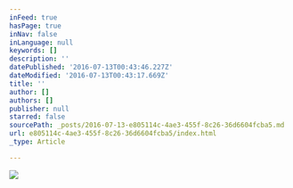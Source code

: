 ```yaml
---
inFeed: true
hasPage: true
inNav: false
inLanguage: null
keywords: []
description: ''
datePublished: '2016-07-13T00:43:46.227Z'
dateModified: '2016-07-13T00:43:17.669Z'
title: ''
author: []
authors: []
publisher: null
starred: false
sourcePath: _posts/2016-07-13-e805114c-4ae3-455f-8c26-36d6604fcba5.md
url: e805114c-4ae3-455f-8c26-36d6604fcba5/index.html
_type: Article

---
```

![](https://the-grid-user-content.s3-us-west-2.amazonaws.com/88ee1025-8f62-4bb1-919e-7d29616da674.jpg)